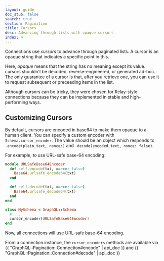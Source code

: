 ```yaml
---
layout: guide
doc_stub: false
search: true
section: Pagination
title: Cursors
desc: Advancing through lists with opaque cursors
index: 4
---
```


Connections use _cursors_ to advance through paginated lists. A cursor is an opaque string that indicates a specific point in this.

Here, _opaque_ means that the string has no meaning except its value. cursors shouldn't be decoded, reverse-engineered, or generated ad-hoc. The only guarantee of a cursor is that, after you retrieve one, you can use it to request subsequent or preceeding items in the list.

Although cursors can be tricky, they were chosen for Relay-style connections because they can be implemented in stable and high-performing ways.

## Customizing Cursors

By default, cursors are encoded in base64 to make them opaque to a human client. You can specify a custom encoder with `Schema.cursor_encoder`. The value should be an object which responds to `.encode(plain_text, nonce:)` and `.decode(encoded_text, nonce: false)`.

For example, to use URL-safe base-64 encoding:

```ruby
module URLSafeBase64Encoder
  def self.encode(txt, nonce: false)
    Base64.urlsafe_encode64(txt)
  end

  def self.decode(txt, nonce: false)
    Base64.urlsafe_decode64(txt)
  end
end

class MySchema < GraphQL::Schema
  # ...
  cursor_encoder(URLSafeBase64Encoder)
end
```

Now, all connections will use URL-safe base-64 encoding.

From a connection instance, the `cursor_encoders` methods are available via {{ "GraphQL::Pagination::Connection#encode" | api_doc }} and {{ "GraphQL::Pagination::Connection#decode" | api_doc }}
